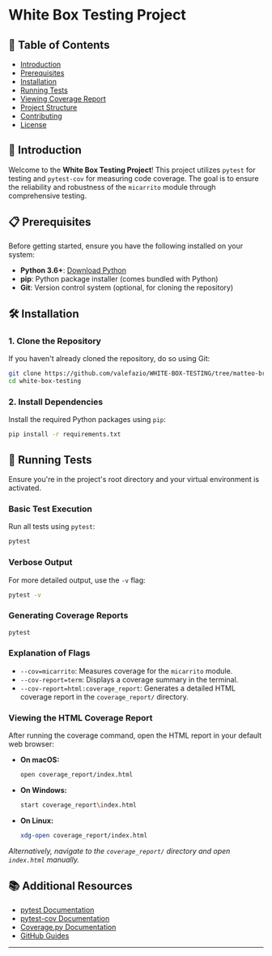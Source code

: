 
# White Box Testing Project

## 📝 Table of Contents

- [Introduction](#introduction)
- [Prerequisites](#prerequisites)
- [Installation](#installation)
- [Running Tests](#running-tests)
- [Viewing Coverage Report](#viewing-coverage-report)
- [Project Structure](#project-structure)
- [Contributing](#contributing)
- [License](#license)

## 🚀 Introduction

Welcome to the **White Box Testing Project**! This project utilizes `pytest` for testing and `pytest-cov` for measuring code coverage. The goal is to ensure the reliability and robustness of the `micarrito` module through comprehensive testing.

## 📋 Prerequisites

Before getting started, ensure you have the following installed on your system:

- **Python 3.6+**: [Download Python](https://www.python.org/downloads/)
- **pip**: Python package installer (comes bundled with Python)
- **Git**: Version control system (optional, for cloning the repository)

## 🛠 Installation

### 1. **Clone the Repository**

If you haven't already cloned the repository, do so using Git:

```bash
git clone https://github.com/valefazio/WHITE-BOX-TESTING/tree/matteo-branch
cd white-box-testing
```



### 2. **Install Dependencies**

Install the required Python packages using `pip`:

```bash
pip install -r requirements.txt
```


## 🧪 Running Tests

Ensure you're in the project's root directory and your virtual environment is activated.

### **Basic Test Execution**

Run all tests using `pytest`:

```bash
pytest
```

### **Verbose Output**

For more detailed output, use the `-v` flag:

```bash
pytest -v
```


### **Generating Coverage Reports**


```bash
pytest
```

### **Explanation of Flags**

- `--cov=micarrito`: Measures coverage for the `micarrito` module.
- `--cov-report=term`: Displays a coverage summary in the terminal.
- `--cov-report=html:coverage_report`: Generates a detailed HTML coverage report in the `coverage_report/` directory.

### **Viewing the HTML Coverage Report**

After running the coverage command, open the HTML report in your default web browser:

- **On macOS:**

  ```bash
  open coverage_report/index.html
  ```

- **On Windows:**

  ```bash
  start coverage_report\index.html
  ```

- **On Linux:**

  ```bash
  xdg-open coverage_report/index.html
  ```

*Alternatively, navigate to the `coverage_report/` directory and open `index.html` manually.*



## 📚 Additional Resources

- [pytest Documentation](https://docs.pytest.org/en/stable/)
- [pytest-cov Documentation](https://pytest-cov.readthedocs.io/en/latest/)
- [Coverage.py Documentation](https://coverage.readthedocs.io/en/coverage-5.5/)
- [GitHub Guides](https://guides.github.com/)

---

